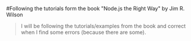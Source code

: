 #Following the tutorials form the book "Node.js the Right Way" by Jim R. Wilson

>I will be following the tutorials/examples from the book and correct when I find some errors (because there are some).
